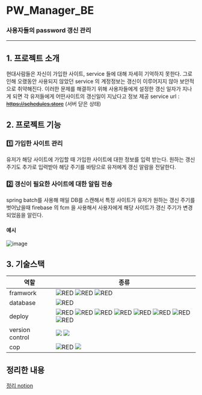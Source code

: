 # PW_Manager_BE
### 사용자들의 password 갱신 관리
---
## 1. 프로젝트 소개
현대사람들은 자신이 가입한 사이트, service 들에 대해 자세히 기억하지 못한다. 그로인해 오랬동안 사용되지 않았던 service 의 계정정보는 갱신이 이루어지지 않아 보안적으로 취약해진다. 이러한 문제를 해결하기 위해 사용자들에게 설정한 갱신 일자가 지나게 되면 각 유저들에게 어떤사이트의 갱신일이 지났다고 정보 제공
service url : ~~https://schedules.store~~ (서버 닫은 상태)
## 2. 프로젝트 기능
### 1️⃣ 가입한 사이트 관리
유저가 해당 사이트에 가입할 때 가입한 사이트에 대한 정보를 입력 받는다. 원하는 갱신주기도 추가로 입력받아 해당 주기를 바탕으로 유저에게 갱신 알람을 전달한다. 
### 2️⃣ 갱신이 필요한 사이트에 대한 알림 전송
spring batch를 사용해 매일 DB를 스캔해서 특정 사이트가 유저가 원하는 갱신 주기를 벗어났을때 firebase 의 fcm 을 사용해서 사용자에게 해당 사이트가 갱신 주기가 변경되었음을 알린다.
#### 예시
![image](https://github.com/SafeKeyManager/PW_Manager_FE/assets/55120730/66967b5b-c595-45cf-8cfb-877a23088113)
## 3. 기술스택
| 역할            | 종류
| -------------- | ----------------
| framwork       |  <img alt="RED" src ="https://img.shields.io/badge/SPRING Boot-6DB33F.svg?&style=for-the-badge&logo=SpringBoot&logoColor=white"/> <img alt="RED" src ="https://img.shields.io/badge/Spring Security-6DB33F.svg?&style=for-the-badge&logo=springsecurity&logoColor=white"/> <img alt="RED" src ="https://img.shields.io/badge/Spring Batch-6DB33F.svg?&style=for-the-badge&logo=springbatch&logoColor=white"/> |
| database       | <img alt="RED" src ="https://img.shields.io/badge/MySQL-4479A1.svg?&style=for-the-badge&logo=MySQL&logoColor=white"/> |
| deploy         | <img alt="RED" src ="https://img.shields.io/badge/Firebase-gray?style=for-the-badge&logo=Firebase&logoColor=%23FFCA28" /> <img alt="RED" src ="https://img.shields.io/badge/Nginx-009639.svg?&style=for-the-badge&logo=nginx&logoColor=white"/> <img alt="RED" src ="https://img.shields.io/badge/Docker-2496ED.svg?&style=for-the-badge&logo=docker&logoColor=white"/> <img alt="RED" src ="https://img.shields.io/badge/Amazon EC2-FF9900.svg?&style=for-the-badge&logo=AmazonEC2&logoColor=white"/> <img alt="RED" src ="https://img.shields.io/badge/Amazon Rds-527FFF.svg?&style=for-the-badge&logo=AmazonRds&logoColor=white"/> <img alt="RED" src ="https://img.shields.io/badge/Amazon S3-569A31.svg?&style=for-the-badge&logo=AmazonS3&logoColor=white"/> <img alt="RED" src ="https://img.shields.io/badge/Amazon Route 53-8C4FFF.svg?&style=for-the-badge&logo=Amazon Route 53&logoColor=white"/> <img alt="RED" src ="https://img.shields.io/badge/Certbot-FF1E0D.svg?&style=for-the-badge&logo=Certbot&logoColor=white"/> |                   
| version control|  <img src="https://img.shields.io/badge/Git-F05032?style=for-the-badge&logo=git&logoColor=white"> <img src="https://img.shields.io/badge/GitHub-181717?style=for-the-badge&logo=github&logoColor=white">   |
| cop            | <img alt="RED" src ="https://img.shields.io/badge/Notion-000000.svg?&style=for-the-badge&logo=Notion&logoColor=white"/> <img src="https://img.shields.io/badge/Discord-5865F2?style=for-the-badge&logo=discord&logoColor=white"> |

## 정리한 내용
[정리 notion](https://brawny-tachometer-42f.notion.site/2fc60b1c7a3948bebf3e7c9e7ec1531f?v=fc0e7baa84404bdd914e90bb358a9409&pvs=4)

